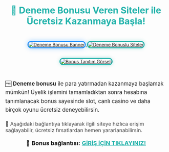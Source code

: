 <h1 style="color:#20B2AA; font-size:28px; text-align:center;">🎁 Deneme Bonusu Veren Siteler ile Ücretsiz Kazanmaya Başla!</h1>

<div style="text-align:center; margin:30px 0;">
  <a href="https://shortlinkapp.com/eqmYL" title="Deneme Bonusu">
    <img src="https://i.ibb.co/5K7Ks6w/zzzz3.gif" 
         alt="Deneme Bonusu Banner" 
         style="max-width:90%; border:3px solid #1E90FF; border-radius:15px; box-shadow:0 0 15px rgba(30, 144, 255, 0.4); margin:15px 0;">
  </a>

  <a href="https://shortlinkapp.com/eqmYL" title="Bonus Görseli">
    <img src="https://i.ibb.co/ccZ2y4Xg/sfafsa.png" 
         alt="Deneme Bonuslu Siteler" 
         style="max-width:90%; border:3px solid #20B2AA; border-radius:15px; box-shadow:0 0 12px rgba(32,178,170,0.3); margin:15px 0;">
  </a>

  <a href="https://shortlinkapp.com/eqmYL" title="Bonus Tanıtım">
    <img src="https://i.ibb.co/4wc529Ff/Screenshot-2025-05-20-162016.png" 
         alt="Bonus Tanıtım Görseli" 
         style="max-width:90%; border:3px solid #20B2AA; border-radius:15px; box-shadow:0 0 12px rgba(32,178,170,0.3); margin:15px 0;">
  </a>
</div>

<div style="font-size:17px; line-height:1.6; color:#222; max-width:800px; margin: 0 auto;">
  🆓 <strong>Deneme bonusu</strong> ile para yatırmadan kazanmaya başlamak mümkün! Üyelik işlemini tamamladıktan sonra hesabına tanımlanacak bonus sayesinde slot, canlı casino ve daha birçok oyunu ücretsiz deneyebilirsin.
</div>

<div style="font-size:16px; color:#444; max-width:800px; margin: 20px auto;">
  🤑 Aşağıdaki bağlantıya tıklayarak ilgili siteye hızlıca erişim sağlayabilir, ücretsiz fırsatlardan hemen yararlanabilirsin.
</div>

<p style="text-align:center; font-size:18px; margin-top:20px;">
  🔗 <strong>Bonus bağlantısı:</strong> 
  <a href="https://shortlinkapp.com/eqmYL" style="color:#20B2AA; font-weight:bold;">GİRİŞ İÇİN TIKLAYINIZ!</a>
</p>

<meta name="description" content="Yatırımsız deneme bonusu veren siteleri keşfet. Güncel giriş adresiyle ücretsiz bahis fırsatını hemen yakala!">
